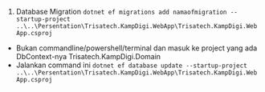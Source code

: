 1. Database Migration
`dotnet ef migrations add namaofmigration --startup-project ..\..\Persentation\Trisatech.KampDigi.WebApp\Trisatech.KampDigi.WebApp.csproj`
- Bukan commandline/powershell/terminal dan masuk ke project yang ada DbContext-nya Trisatech.KampDigi.Domain
- Jalankan command ini `dotnet ef database update --startup-project ..\..\Persentation\Trisatech.KampDigi.WebApp\Trisatech.KampDigi.WebApp.csproj`
